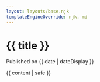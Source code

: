```yaml
---
layout: layouts/base.njk
templateEngineOverride: njk, md
---
```


<h1>{{ title }}</h1>
<p class="post--date">
  Published on <time datetime="{{ date }}">{{ date | dateDisplay }}</time>
</p>
<main>
  {{ content | safe }}
</main>
